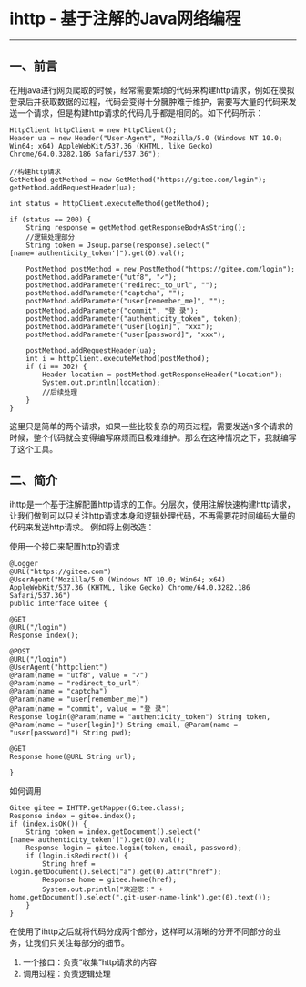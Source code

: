 # ihttp - 基于注解的Java网络编程

----------

## 一、前言 ##
   在用java进行网页爬取的时候，经常需要繁琐的代码来构建http请求，例如在模拟登录后并获取数据的过程，代码会变得十分臃肿难于维护，需要写大量的代码来发送一个请求，但是构建http请求的代码几乎都是相同的。如下代码所示：

```
HttpClient httpClient = new HttpClient();
Header ua = new Header("User-Agent", "Mozilla/5.0 (Windows NT 10.0; Win64; x64) AppleWebKit/537.36 (KHTML, like Gecko) Chrome/64.0.3282.186 Safari/537.36");

//构建http请求
GetMethod getMethod = new GetMethod("https://gitee.com/login");
getMethod.addRequestHeader(ua);

int status = httpClient.executeMethod(getMethod);

if (status == 200) {
    String response = getMethod.getResponseBodyAsString();
    //逻辑处理部分
    String token = Jsoup.parse(response).select("[name='authenticity_token']").get(0).val();

    PostMethod postMethod = new PostMethod("https://gitee.com/login");
    postMethod.addParameter("utf8", "✓");
    postMethod.addParameter("redirect_to_url", "");
    postMethod.addParameter("captcha", "");
    postMethod.addParameter("user[remember_me]", "");
    postMethod.addParameter("commit", "登 录");
    postMethod.addParameter("authenticity_token", token);
    postMethod.addParameter("user[login]", "xxx");
    postMethod.addParameter("user[password]", "xxx");

    postMethod.addRequestHeader(ua);
    int i = httpClient.executeMethod(postMethod);
    if (i == 302) {
        Header location = postMethod.getResponseHeader("Location");
        System.out.println(location);
        //后续处理
    }
}
```
这里只是简单的两个请求，如果一些比较复杂的网页过程，需要发送n多个请求的时候，整个代码就会变得编写麻烦而且极难维护。那么在这种情况之下，我就编写了这个工具。
## 二、简介 ##
 ihttp是一个基于注解配置http请求的工作。分层次，使用注解快速构建http请求，让我们做到可以只关注http请求本身和逻辑处理代码，不再需要花时间编码大量的代码来发送http请求。
 例如将上例改造：

使用一个接口来配置http的请求
```
@Logger
@URL("https://gitee.com")
@UserAgent("Mozilla/5.0 (Windows NT 10.0; Win64; x64) AppleWebKit/537.36 (KHTML, like Gecko) Chrome/64.0.3282.186 Safari/537.36")
public interface Gitee {

@GET
@URL("/login")
Response index();

@POST
@URL("/login")
@UserAgent("httpclient")
@Param(name = "utf8", value = "✓")
@Param(name = "redirect_to_url")
@Param(name = "captcha")
@Param(name = "user[remember_me]")
@Param(name = "commit", value = "登 录")
Response login(@Param(name = "authenticity_token") String token, @Param(name = "user[login]") String email, @Param(name = "user[password]") String pwd);

@GET
Response home(@URL String url);

}
```
如何调用
```
Gitee gitee = IHTTP.getMapper(Gitee.class);
Response index = gitee.index();
if (index.isOK()) {
    String token = index.getDocument().select("[name='authenticity_token']").get(0).val();
    Response login = gitee.login(token, email, password);
    if (login.isRedirect()) {
        String href = login.getDocument().select("a").get(0).attr("href");
        Response home = gitee.home(href);
        System.out.println("欢迎您：" + home.getDocument().select(".git-user-name-link").get(0).text());
    }
}
```
在使用了ihttp之后就将代码分成两个部分，这样可以清晰的分开不同部分的业务，让我们只关注每部分的细节。

 1. 一个接口：负责“收集”http请求的内容
 2. 调用过程：负责逻辑处理
